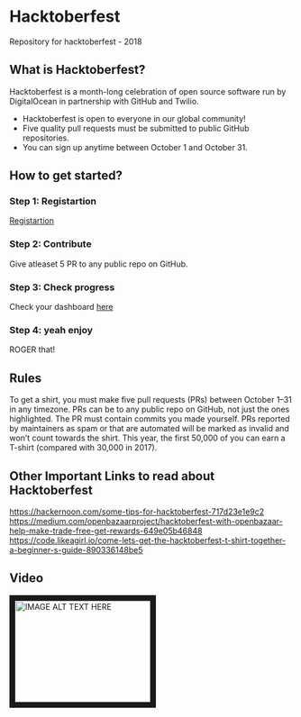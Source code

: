 ﻿# Hacktoberfest
Repository for hacktoberfest - 2018

## What is Hacktoberfest?
Hacktoberfest is a month-long celebration of open source software run by DigitalOcean in partnership with GitHub and Twilio.

- Hacktoberfest is open to everyone in our global community!
- Five quality pull requests must be submitted to public GitHub repositories.
- You can sign up anytime between October 1 and October 31.

## How to get started?

### Step 1: Registartion
[Registartion](https://hacktoberfest.digitalocean.com)

### Step 2: Contribute
Give atleaset 5 PR to any public repo on GitHub.

### Step 3: Check progress
Check your dashboard [here](https://hacktoberfest.digitalocean.com)

### Step 4: yeah enjoy
ROGER that!

## Rules
To get a shirt, you must make five pull requests (PRs) between October 1–31 in any timezone. PRs can be to any public repo on GitHub, not just the ones highlighted. The PR must contain commits you made yourself. PRs reported by maintainers as spam or that are automated will be marked as invalid and won’t count towards the shirt. This year, the first 50,000 of you can earn a T-shirt (compared with 30,000 in 2017).

## Other Important Links to read about Hacktoberfest 
<https://hackernoon.com/some-tips-for-hacktoberfest-717d23e1e9c2><br  />
<https://medium.com/openbazaarproject/hacktoberfest-with-openbazaar-help-make-trade-free-get-rewards-649e05b46848><br  />
<https://code.likeagirl.io/come-lets-get-the-hacktoberfest-t-shirt-together-a-beginner-s-guide-890336148be5><br  />

## Video
<a href="https://www.youtube.com/watch?v=NigkqsEqYZw" target="_blank"><img src="https://www.youtube.com/watch?v=NigkqsEqYZw/0.jpg" 
alt="IMAGE ALT TEXT HERE" width="240" height="180" border="10" /></a>